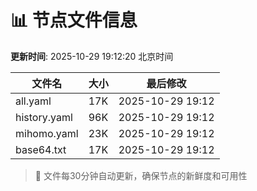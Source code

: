 # 📊 节点文件信息

**更新时间**: 2025-10-29 19:12:20 北京时间

| 文件名 | 大小 | 最后修改 |
|--------|------|----------|
| all.yaml | 17K | 2025-10-29 19:12 |
| history.yaml | 96K | 2025-10-29 19:12 |
| mihomo.yaml | 23K | 2025-10-29 19:12 |
| base64.txt | 17K | 2025-10-29 19:12 |

> 🔄 文件每30分钟自动更新，确保节点的新鲜度和可用性

